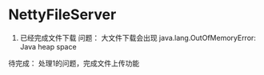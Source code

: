 # NettyFileServer

1. 已经完成文件下载
    问题：
        大文件下载会出现
            java.lang.OutOfMemoryError: Java heap space

待完成：
    处理1的问题，完成文件上传功能